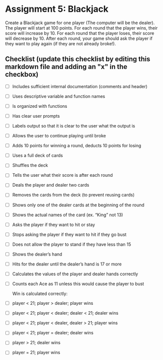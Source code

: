 # Assignment 5: Blackjack
Create a Blackjack game for one player (The computer will be the dealer). The player will start at 100 points. For each round that the player wins, their score will increase by 10. For each round that the player loses, their score will decrease by 10. After each round, your game should ask the player if they want to play again (if they are not already broke!).

## Checklist (update this checklist by editing this markdown file and adding an "x" in the checkbox)
- [ ] Includes sufficient internal documentation (comments and header)
- [ ] Uses descriptive variable and function names
- [ ] Is organized with functions
- [ ] Has clear user prompts
- [ ] Labels output so that it is clear to the user what the output is
- [ ] Allows the user to continue playing until broke
- [ ] Adds 10 points for winning a round, deducts 10 points for losing
- [ ] Uses a full deck of cards
- [ ] Shuffles the deck
- [ ] Tells the user what their score is after each round
- [ ] Deals the player and dealer two cards
- [ ] Removes the cards from the deck (to prevent reusing cards)
- [ ] Shows only one of the dealer cards at the beginning of the round
- [ ] Shows the actual names of the card (ex. “King” not 13)
- [ ] Asks the player if they want to hit or stay
- [ ] Stops asking the player if they want to hit if they go bust
- [ ] Does not allow the player to stand if they have less than 15
- [ ] Shows the dealer’s hand
- [ ] Hits for the dealer until the dealer’s hand is 17 or more
- [ ] Calculates the values of the player and dealer hands correctly
- [ ] Counts each Ace as 11 unless this would cause the player to bust

  Win is calculated correctly:
- [ ] player < 21; player > dealer; player wins
- [ ] player < 21; player < dealer; dealer < 21; dealer wins
- [ ] player < 21; player < dealer, dealer > 21; player wins
- [ ] player < 21; player = dealer; dealer wins
- [ ] player > 21; dealer wins
- [ ] player = 21; player wins
